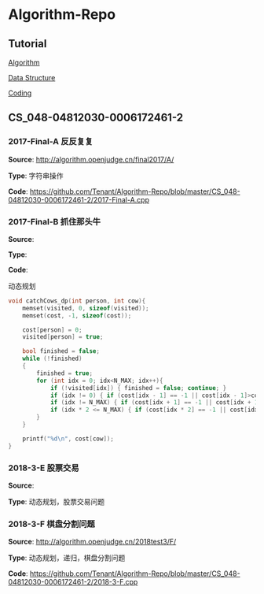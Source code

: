 # Algorithm-Repo

## Tutorial
[Algorithm](https://github.com/Tenant/Algorithm-Repo/blob/master/Algorithm-Tutorial.md)

[Data Structure](https://github.com/Tenant/Algorithm-Repo/blob/master/Data-Structure-Tutorial.md)

[Coding]()

## CS_048-04812030-0006172461-2

### 2017-Final-A 反反复复
**Source**: http://algorithm.openjudge.cn/final2017/A/

**Type**: 字符串操作

**Code**: https://github.com/Tenant/Algorithm-Repo/blob/master/CS_048-04812030-0006172461-2/2017-Final-A.cpp


### 2017-Final-B 抓住那头牛
**Source**:

**Type**:

**Code**:

动态规划
```c++
void catchCows_dp(int person, int cow){
	memset(visited, 0, sizeof(visited));
	memset(cost, -1, sizeof(cost));

	cost[person] = 0;
	visited[person] = true;

	bool finished = false;
	while (!finished)
	{
		finished = true;
		for (int idx = 0; idx<N_MAX; idx++){
			if (!visited[idx]) { finished = false; continue; }
			if (idx != 0) { if (cost[idx - 1] == -1 || cost[idx - 1]>cost[idx] + 1) cost[idx - 1] = cost[idx] + 1; visited[idx - 1] = true; }
			if (idx != N_MAX) { if (cost[idx + 1] == -1 || cost[idx + 1]>cost[idx] + 1) cost[idx + 1] = cost[idx] + 1; visited[idx + 1] = true; }
			if (idx * 2 <= N_MAX) { if (cost[idx * 2] == -1 || cost[idx * 2]>cost[idx] + 1) cost[idx * 2] = cost[idx] + 1; visited[idx * 2] = true; }
		}
	}

	printf("%d\n", cost[cow]);
}
```

### 2018-3-E 股票交易
**Source**: 

**Type**: 动态规划，股票交易问题


### 2018-3-F 棋盘分割问题
**Source**: http://algorithm.openjudge.cn/2018test3/F/

**Type**: 动态规划，递归，棋盘分割问题

**Code**: https://github.com/Tenant/Algorithm-Repo/blob/master/CS_048-04812030-0006172461-2/2018-3-F.cpp
